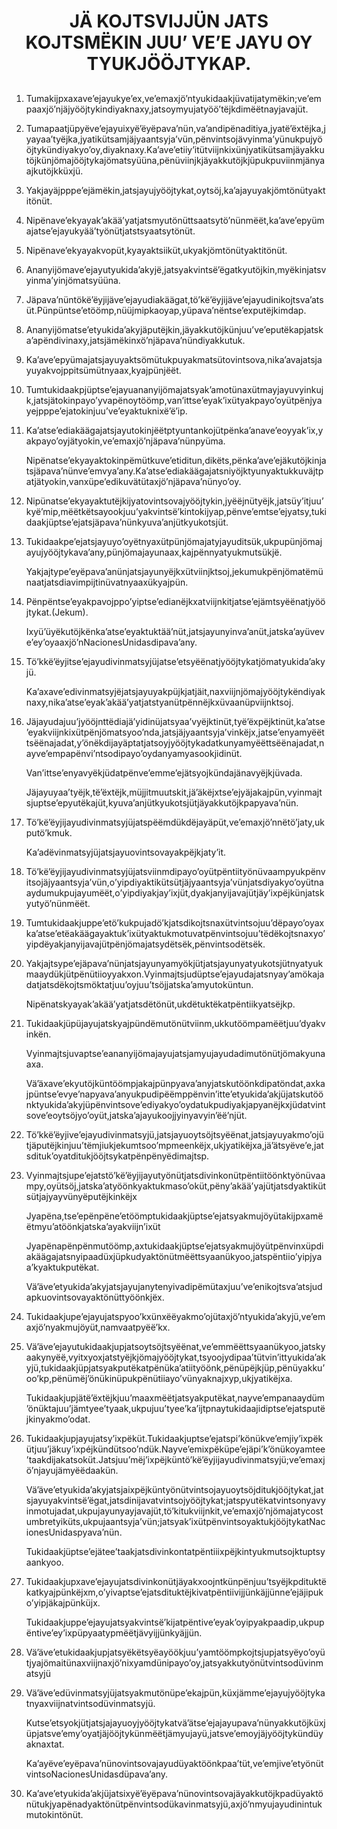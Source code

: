 <h1 align='center'>JÄ KOJTSVIJJÜN JATS KOJTSMËKIN JUU’ VE’E JAYU OY TYUKJÖÖJTYKAP.</h1>
<h2 align='center'></h2>
<p align='center'></p>
<ol>
  <li>
    <p>Tumakijpxaxave’ejayukye’ex,ve’emaxjö’ntyukidaakjüvatijatymëkin;ve’empaaxjö’njäjyööjtykindiyaknaxy,jatsoymyujatyöö’tëjkdimëëtnayjavajüt.</p>
  </li>
  <li>
    <p>Tumapaatjüpyëve’ejayuixyë’ëyëpava’nün,va’andipënaditiya,jyatë’ëxtëjka,jyayaa’tyëjka,jyatikütsamjäjyaantsyja’vün,pënvintsojävyinma’yünukpujyööjtykündiyakyo’oy,diyaknaxy.Ka’ave’etiiy’itütviijnkixünjyatikütsamjäyakkutöjkünjömajööjtykajömatsyüüna,pënüviinjkjäyakkutöjkjüpukpuviinmjänyaajkutöjkküxjü.</p>
  </li>
  <li>
    <p>Yakjayäjpppe’ejämëkin,jatsjayujyööjtykat,oytsöj,ka’ajayuyakjömtönütyaktitönüt.</p>
  </li>
  <li>
    <p>Nipënave’ekyayak’akää’yatjatsmyutönüttsaatsytö’nünmëët,ka’ave’epyümajatse’ejayukyää’työnütjatstsyaatsytönüt.</p>
  </li>
  <li>
    <p>Nipënave’ekyayakvopüt,kyayaktsiiküt,ukyakjömtönütyaktitönüt.</p>
  </li>
  <li>
    <p>Ananyijömave’ejayutyukida’akyjë,jatsyakvintsë’ëgatkyutöjkin,myëkinjatsvyinma’yinjömatsyüüna.</p>
  </li>
  <li>
    <p>Jäpava’nüntökë’ëyjijäve’ejayudiakäägat,tö’kë’ëyjijäve’ejayudinikojtsva’atsüt.Pünpüntse’etöömp,nüüjmipkaoyap,yüpava’nëntse’exputëjkimdap.</p>
  </li>
  <li>
    <p>Ananyijömatse’etyukida’akyjäputëjkin,jäyakkutöjkünjuu’ve’eputëkapjatska’apëndivinaxy,jatsjämëkinxö’njäpava’nündiyakkutuk.</p>
  </li>
  <li>
    <p>Ka’ave’epyümajatsjayuyaktsömütukpuyakmatsütovintsova,nika’avajatsjayuyakvojppitsümütnyaax,kyajpünjëët.</p>
  </li>
  <li>
    <p>Tumtukidaakpjüptse’ejayuananyijömajatsyak’amotünaxütmayjayuvyinkujk,jatsjätokinpayo’yvapënoytöömp,van’ittse’eyak’ixütyakpayo’oyütpënjyayejpppe’ejatokinjuu’ve’eyaktuknixë’ë’ip.</p>
  </li>
  <li>
    <p>Ka’atse’ediakäägajatsjayutokinjëëtptyuntankojütpënka’anave’eoyyak’ix,yakpayo’oyjätyokin,ve’emaxjö’njäpava’nünpyüma.</p>
    <p>Nipënatse’ekyayaktokinpëmütkuve’etiditun,dikëts,pënka’ave’ejäkutöjkinjatsjäpava’nünve’emvya’any.Ka’atse’ediakäägajatsniyöjktyunyaktukkuväjtpatjätyokin,vanxüpe’edikuvätütaxjö’njäpava’nünyo’oy.</p>
  </li>
  <li>
    <p>Nipünatse’ekyayaktutëjkijyatovintsovajyööjtykin,jyëëjnütyëjk,jatsüy’itjuu’kyë’mip,mëëtkëtsayookjuu’yakvintsë’kintokijyap,pënve’emtse’ejyatsy,tukidaakjüptse’ejatsjäpava’nünkyuva’anjütkyukotsjüt.</p>
  </li>
  <li>
    <p>Tukidaakpe’ejatsjayuyo’oyëtnyaxütpünjömajatyjayuditsük,ukpupünjömajayujyööjtykava’any,pünjömajayunaax,kajpënnyatyukmutsükjë.</p>
    <p>Yakjajtype’eyëpava’anünjatsjayunyëjkxütviinjktsoj,jekumukpënjömatëmünaatjatsdiavimpijtinüvatnyaaxükyajpün.</p>
  </li>
  <li>
    <p>Pënpëntse’eyakpavojppo’yiptse’edianëjkxatviijnkitjatse’ejämtsyëënatjyööjtykat.(Jekum).</p>
    <p>Ixyü’üyëkutöjkënka’atse’eyaktuktää’nüt,jatsjayunyinva’anüt,jatska’ayüveve’ey’oyaaxjö’nNacionesUnidasdipava’any.</p>
  </li>
  <li>
    <p>Tö’kkë’ëyjitse’ejayudivinmatsyjüjatse’etsyëënatjyööjtykatjömatyukida’akyjü.</p>
    <p>Ka’axave’edivinmatsyjëjatsjayuyakpüjkjatjäit,naxviijnjömajyööjtykëndiyaknaxy,nika’atse’eyak’akää’yatjatstyanütpënnëjkxüvaanüpviijnktsoj.</p>
  </li>
  <li>
    <p>Jäjayudajuu’jyööjnttëdiajä’yidinüjatsyaa’vyëjktinüt,tyë’ëxpëjktinüt,ka’atse’eyakviijnkixütpënjömatsyoo’nda,jatsjäjyaantsyja’vinkëjx,jatse’enyamyëëttsëënajadat,y’önëkdijayäptatjatsoyjyööjtykadatkunyamyëëttsëënajadat,nayve’empapënvi’ntsodipayo’oydanyamyasookjidinüt.</p>
    <p>Van’ittse’enyavyëkjüdatpënve’emme’ejätsyojkündajänavyëjkjüvada.</p>
    <p>Jäjayuyaa’tyëjk,të’ëxtëjk,müjjitmuutskit,jä’äkëjxtse’ejyäjakajpün,vyinmajtsjuptse’epyutëkajüt,kyuva’anjütkyukotsjütjäyakkutöjkpapyava’nün.</p>
  </li>
  <li>
    <p>Tö’kë’ëyjijayudivinmatsyjüjatspëëmdükdëjayäpüt,ve’emaxjö’nnëtö’jaty,ukputö’kmuk.</p>
    <p>Ka’adëvinmatsyjüjatsjayuovintsovayakpëjkjaty’it.</p>
  </li>
  <li>
    <p>Tö’kë’ëyjijayudivinmatsyjüjatsviinmdipayo’oyütpëntiityönüvaampyukpënvitsojäjyaantsyja’vün,o’yipdiyaktikütsütjäjyaantsyja’vünjatsdiyakyo’oyütnaaydumukpujayumëët,o’yipdiyakjay’ixjüt,dyakjanyijavajütjäy’ixpëjkünjatskyutyö’nünmëët.</p>
  </li>
  <li>
    <p>Tumtukidaakjuppe’etö’kukpujadö’kjatsdikojtsnaxütvintsojuu’dëpayo’oyaxka’atse’etëakäägayaktuk’ixütyaktukmotuvatpënvintsojuu’tëdëkojtsnaxyo’yipdëyakjanyijavajütpënjömajatsydëtsëk,pënvintsodëtsëk.</p>
  </li>
  <li>
    <p>Yakjajtsype’ejäpava’nünjatsjayunyamyökjütjatsjayunyatyukotsjütnyatyukmaaydükjütpënütiioyyakxon.Vyinmajtsjudüptse’ejayudajatsnyay’amökajadatjatsdëkojtsmöktatjuu’oyjuu’tsöjjatska’amyutoküntun.</p>
    <p>Nipënatskyayak’akää’yatjatsdëtönüt,ukdëtuktëkatpëntiikyatsëjkp.</p>
  </li>
  <li>
    <p>Tukidaakjüpüjayujatskyajpündëmutönütviinm,ukkutöömpamëëtjuu’dyakvinkën.</p>
    <p>Vyinmajtsjuvaptse’eananyijömajayujatsjamyujayudadimutönütjömakyunaaxa.</p>
    <p>Vä’äxave’ekyutöjküntöömpjakajpünpyava’anyjatskutöönkdipatöndat,axkajpüntse’evye’napyava’anyukpudipëëmppënvin’itte’etyukida’akjüjatskutöönktyukida’akyjüpënvintsove’ediyakyo’oydatukpudiyakjapyanëjkxjüdatvintsove’eoytsöjyo’oyüt,jatska’ajayukoojjyinyavyin’ëë’njüt.</p>
  </li>
  <li>
    <p>Tö’kkë’ëyjive’ejayudivinmatsyjü,jatsjayuoytsöjtsyëënat,jatsjayuyakmo’ojütjäputëjkinjuu’tëmjiukjekumtsoo’mpmeenkëjx,ukjyatikëjxa,jä’ätsyëve’e,jatsdituk’oyatditukjööjtsykatpënpënyëdimajtsp.</p>
  </li>
  <li>
    <p>Vyinmajtsjupe’ejatstö’kë’ëyjijayutyönütjatsdivinkonütpëntiitöönktyönüvaampy,oyütsöj,jatska’atyöönkyaktukmaso’oküt,pëny’akää’yajütjatsdyaktikütsütjajyayvünyëputëjkinkëjx</p>
    <p>Jyapëna,tse’epënpëne’etöömptukidaakjüptse’ejatsyakmujöyütakijpxamëëtmyu’atöönkjatska’ayakviijn’ixüt</p>
    <p>Jyapënapënpënmutöömp,axtukidaakjüptse’ejatsyakmujöyütpënvinxüpdiakäägajatsnyipaadüxjüpkudyaktönütmëëttsyaanükyoo,jatspëntiio’yipjyaa’kyaktukputëkat.</p>
    <p>Vä’äve’etyukida’akyjatsjayujanytenyivadipëmütaxjuu’ve’enikojtsva’atsjudapkuovintsovayaktönüttyöönkjëx.</p>
  </li>
  <li>
    <p>Tukidaakjupe’ejayujatspyoo’kxünxëëyakmo’ojütaxjö’ntyukida’akyjü,ve’emaxjö’nyakmujöyüt,namvaatpyëë’kx.</p>
  </li>
  <li>
    <p>Vä’äve’ejayutukidaakjupjatsoytsöjtsyëënat,ve’emmëëttsyaanükyoo,jatskyaakynyëë,vyitxyoxjatstyëjkjömajyööjtykat,tsyoojydipaa’tütvin’ittyukida’akyjü,tukidaakjüpjatsyakputëkatpënüka’atiityöönk,pënüpëjkjüp,pënüyakku’oo’kp,pënümëj’önükinüpukpënütiiayo’vünyaknajxyp,ukjyatikëjxa.</p>
    <p>Tukidaakjupjätë’ëxtëjkjuu’maaxmëëtjatsyakputëkat,nayve’empanaaydüm’önüktajuu’jämtyee’tyaak,ukpujuu’tyee’ka’ijtpnaytukidaajidiptse’ejatsputëjkinyakmo’odat.</p>
  </li>
  <li>
    <p>Tukidaakjupjayujatsy’ixpëküt.Tukidaakjuptse’ejatspi’könükve’emjiy’ixpëkütjuu’jäkuy’ixpéjkündütsoo’ndük.Nayve’emixpëküpe’ejäpi’k’önükoyamtee’taakdijakatsoküt.Jatsjuu’mëj’ixpëjküntö’kë’ëyjijayudivinmatsyjü;ve’emaxjö’njayujämyëëdaakün.</p>
    <p>Vä’äve’etyukida’akyjatsjaixpëjküntyönütvintsojayuoytsöjditukjööjtykat,jatsjayuyakvintsë’ëgat,jatsdinijavatvintsojyööjtykat;jatspyutëkatvintsonyavyinmotujadat,ukpujayunyayjavajüt,tö’kitukviijnkit,ve’emaxjö’njömajatycostumbretyiküts,ukpujaantsyja’vün;jatsyak’ixütpënvintsoyaktukjööjtykatNacionesUnidaspyava’nün.</p>
    <p>Tukidaakjüptse’ejätee’taakjatsdivinkontatpëntiiixpëjkintyukmutsojktuptsyaankyoo.</p>
  </li>
  <li>
    <p>Tukidaakjupxave’ejayujatsdivinkonütjäyakxoojntkünpënjuu’tsyëjkpdituktëkatkyajpünkëjxm,o’yivaptse’ejatsdituktëjkivatpëntiivijjünkäjjünne’ejäjipuko’yipjäkajpünküjx.</p>
    <p>Tukidaakjuppe’ejayujatsyakvintsë’kijatpëntive’eyak’oyipyakpaadip,ukpupëntive’ey’ixpüpyaatypmëëtjävyijjünkyäjjün.</p>
  </li>
  <li>
    <p>Vä’äve’etukidaakjupjatsyëkëtsyëayöökjuu’yamtöömpkojtsjupjatsyëyo’oyütjyajömaitünaxviijnaxjö’nixyamdünipayo’oy,jatsyakkutyönütvintsodüvinmatsyjü</p>
  </li>
  <li>
    <p>Vä’äve’edüvinmatsyjüjatsyakmutönüpe’ekajpün,küxjämme’ejayujyööjtykatnyaxviijnatvintsodüvinmatsyjü.</p>
    <p>Kutse’etsyokjütjatsjajayuoyjyööjtykatvä’ätse’ejajayupava’nünyakkutöjküxjüpjatsve’emy’oyatjäjööjtykünmëëtjämyujayü,jatsve’emoyjäjyööjtykündüyaknaxtat.</p>
    <p>Ka’ayëve’eyëpava’nünovintsovajayudüyaktöönkpaa’tüt,ve’emjive’etyönütvintsoNacionesUnidasdüpava’any.</p>
  </li>
  <li>
    <p>Ka’ave’etyukida’akjüjatsixyë’ëyëpava’nünovintsovajäyakkutöjkpadüyaktönütukjyapënadyaktönütpënvintsodükavinmatsyjü,axjö’nmyujayudinintukmutokintönüt.</p>
  </li>
</ol>
